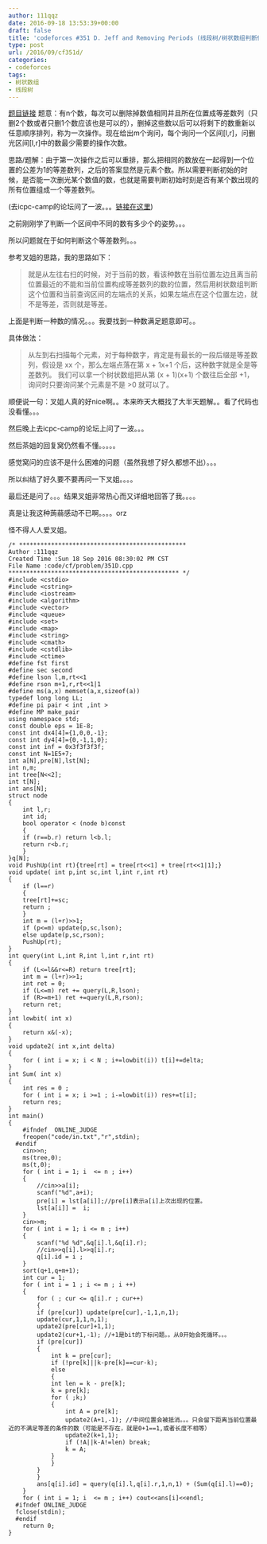 ```yaml
---
author: 111qqz
date: 2016-09-18 13:53:39+00:00
draft: false
title: 'codeforces #351 D. Jeff and Removing Periods (线段树/树状数组判断位置成等差数列)'
type: post
url: /2016/09/cf351d/
categories:
- codeforces
tags:
- 树状数组
- 线段树
---
```


[题目链接](http://codeforces.com/problemset/problem/351/D)
题意：有n个数，每次可以删除掉数值相同并且所在位置成等差数列（只删2个数或者只删1个数应该也是可以的），删掉这些数以后可以将剩下的数重新以任意顺序排列，称为一次操作。现在给出m个询问，每个询问一个区间[l,r]，问删光区间[l,r]中的数最少需要的操作次数。

思路/题解：由于第一次操作之后可以重排，那么把相同的数放在一起得到一个位置的公差为1的等差数列，之后的答案显然是元素个数。所以需要判断初始的时候，是否能一次删光某个数值的数，也就是需要判断初始时刻是否有某个数出现的所有位置组成一个等差数列。

(去icpc-camp的论坛问了一波。。。[链接在这里](https://async.icpc-camp.org/d/559-codeforces-round-204-d-jeff-and-removing-periods))

之前刚刚学了判断一个区间中不同的数有多少个的姿势。。。

所以问题就在于如何判断这个等差数列。。。

参考叉姐的思路，我的思路如下：


<blockquote>就是从左往右扫的时候，对于当前的数，看该种数在当前位置左边且离当前位置最近的不能和当前位置构成等差数列的数的位置，然后用树状数组判断这个位置和当前查询区间的左端点的关系，如果左端点在这个位置左边，就不是等差，否则就是等差。</blockquote>


上面是判断一种数的情况。。。我要找到一种数满足题意即可。。

具体做法：


<blockquote>从左到右扫描每个元素，对于每种数字，肯定是有最长的一段后缀是等差数列，假设是 xx 个，那么左端点落在第 x + 1x+1 个后，这种数字就是全是等差数列。
我们可以拿一个树状数组把从第 (x + 1)(x+1) 个数往后全部 +1，询问时只要询问某个元素是不是 >0 就可以了。</blockquote>




顺便说一句：叉姐人真的好nice啊。。本来昨天大概找了大半天题解。。看了代码也没看懂。。。

然后晚上去icpc-camp的论坛上问了一波。。。

然后茶姐的回复窝仍然看不懂。。。。。

感觉窝问的应该不是什么困难的问题（虽然我想了好久都想不出）。。。

所以纠结了好久要不要再问一下叉姐。。。。

最后还是问了。。。结果叉姐非常热心而又详细地回答了我。。。。

真是让我这种蒟蒻感动不已啊。。。。orz

怪不得人人爱叉姐。



    
    /* ***********************************************
    Author :111qqz
    Created Time :Sun 18 Sep 2016 08:30:02 PM CST
    File Name :code/cf/problem/351D.cpp
    ************************************************ */
    #include <cstdio>
    #include <cstring>
    #include <iostream>
    #include <algorithm>
    #include <vector>
    #include <queue>
    #include <set>
    #include <map>
    #include <string>
    #include <cmath>
    #include <cstdlib>
    #include <ctime>
    #define fst first
    #define sec second
    #define lson l,m,rt<<1
    #define rson m+1,r,rt<<1|1
    #define ms(a,x) memset(a,x,sizeof(a))
    typedef long long LL;
    #define pi pair < int ,int >
    #define MP make_pair
    using namespace std;
    const double eps = 1E-8;
    const int dx4[4]={1,0,0,-1};
    const int dy4[4]={0,-1,1,0};
    const int inf = 0x3f3f3f3f;
    const int N=1E5+7;
    int a[N],pre[N],lst[N];
    int n,m;
    int tree[N<<2];
    int t[N];
    int ans[N];
    struct node
    {
        int l,r;
        int id;
        bool operator < (node b)const
        {
    	if (r==b.r) return l<b.l;
    	return r<b.r;
        }
    }q[N];
    void PushUp(int rt){tree[rt] = tree[rt<<1] + tree[rt<<1|1];}
    void update( int p,int sc,int l,int r,int rt)
    {
        if (l==r)
        {
    	tree[rt]+=sc;
    	return ;
        }
        int m = (l+r)>>1;
        if (p<=m) update(p,sc,lson);
        else update(p,sc,rson);
        PushUp(rt);
    }
    int query(int L,int R,int l,int r,int rt)
    {
        if (L<=l&&r<=R) return tree[rt];
        int m = (l+r)>>1;
        int ret = 0;
        if (L<=m) ret += query(L,R,lson);
        if (R>=m+1) ret +=query(L,R,rson);
        return ret;
    }
    int lowbit( int x)
    {
        return x&(-x);
    }
    void update2( int x,int delta)
    {
        for ( int i = x; i < N ; i+=lowbit(i)) t[i]+=delta;
    }
    int Sum( int x)
    {
        int res = 0 ;
        for ( int i = x; i >=1 ; i-=lowbit(i)) res+=t[i];
        return res;
    }
    int main()
    {
    	#ifndef  ONLINE_JUDGE 
    	freopen("code/in.txt","r",stdin);
      #endif
    	cin>>n;
    	ms(tree,0);
    	ms(t,0);
    	for ( int i = 1; i  <= n ; i++)
    	{
    	    //cin>>a[i];
    	    scanf("%d",a+i);
    	    pre[i] = lst[a[i]];//pre[i]表示a[i]上次出现的位置。
    	    lst[a[i]] =  i;
    	}
    	cin>>m;
    	for ( int i = 1; i <= m ; i++)
    	{
    	    scanf("%d %d",&q[i].l,&q[i].r);
    	    //cin>>q[i].l>>q[i].r;
    	    q[i].id = i ;
    	}
    	sort(q+1,q+m+1);
    	int cur = 1;
    	for ( int i = 1 ; i <= m ; i ++)
    	{
    	    for ( ; cur <= q[i].r ; cur++)
    	    {
    		if (pre[cur]) update(pre[cur],-1,1,n,1);
    		update(cur,1,1,n,1);
    		update2(pre[cur]+1,1);
    		update2(cur+1,-1); //+1是bit的下标问题。。从0开始会死循环。。。
    		if (pre[cur])
    		{
    		    int k = pre[cur];
    		    if (!pre[k]||k-pre[k]==cur-k);
    		    else
    		    {
    			int len = k - pre[k];
    			k = pre[k];
    			for ( ;k;)
    			{
    			    int A = pre[k];
    			    update2(A+1,-1); //中间位置会被抵消。。。只会留下距离当前位置最近的不满足等差的条件的数（可能是不存在，就是0+1==1,或者长度不相等）
    			    update2(k+1,1);
    			    if (!A||k-A!=len) break;
    			    k = A;
    			}
    		    }
    		}
    	    }
    	    ans[q[i].id] = query(q[i].l,q[i].r,1,n,1) + (Sum(q[i].l)==0);
    	}
    	for ( int i = 1; i  <= m ; i++) cout<<ans[i]<<endl;
      #ifndef ONLINE_JUDGE  
      fclose(stdin);
      #endif
        return 0;
    }
    



